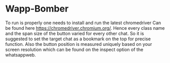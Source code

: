 # Wapp-Bomber
To run is properly one needs to install and run the latest chromedriver
Can be found here
https://chromedriver.chromium.org/.
Hence every class name and the span size of the button varied for every other chat.
So it is suggested to set the target chat as a bookmark on the top for precise function.
Also the button position is measured uniquely based on your screen resolution which can be found on the inspect option of the whatsappweb.
